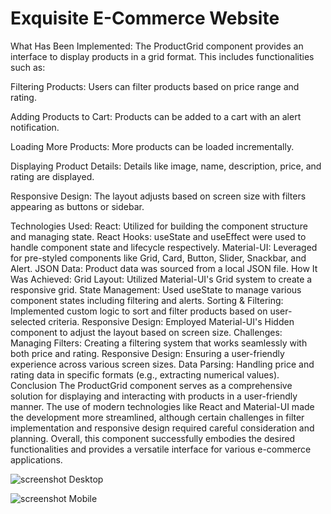 # Exquisite E-Commerce Website
What Has Been Implemented:
The ProductGrid component provides an interface to display products in a grid format. This includes functionalities such as:

Filtering Products: Users can filter products based on price range and rating.

Adding Products to Cart: Products can be added to a cart with an alert notification.

Loading More Products: More products can be loaded incrementally.

Displaying Product Details: Details like image, name, description, price, and rating are displayed.

Responsive Design: The layout adjusts based on screen size with filters appearing as buttons or sidebar.

Technologies Used:
React: Utilized for building the component structure and managing state.
React Hooks: useState and useEffect were used to handle component state and lifecycle respectively.
Material-UI: Leveraged for pre-styled components like Grid, Card, Button, Slider, Snackbar, and Alert.
JSON Data: Product data was sourced from a local JSON file.
How It Was Achieved:
Grid Layout: Utilized Material-UI's Grid system to create a responsive grid.
State Management: Used useState to manage various component states including filtering and alerts.
Sorting & Filtering: Implemented custom logic to sort and filter products based on user-selected criteria.
Responsive Design: Employed Material-UI's Hidden component to adjust the layout based on screen size.
Challenges:
Managing Filters: Creating a filtering system that works seamlessly with both price and rating.
Responsive Design: Ensuring a user-friendly experience across various screen sizes.
Data Parsing: Handling price and rating data in specific formats (e.g., extracting numerical values).
Conclusion
The ProductGrid component serves as a comprehensive solution for displaying and interacting with products in a user-friendly manner. The use of modern technologies like React and Material-UI made the development more streamlined, although certain challenges in filter implementation and responsive design required careful consideration and planning. Overall, this component successfully embodies the desired functionalities and provides a versatile interface for various e-commerce applications.


![screenshot Desktop](https://github.com/kolevgenchev/Exquisite/assets/107246087/3f91deba-c941-4b4a-a61d-981f0d913c8d)


![screenshot Mobile](https://github.com/kolevgenchev/Exquisite/assets/107246087/d8afe969-27be-485c-b15e-2ac5b06e3c91)




